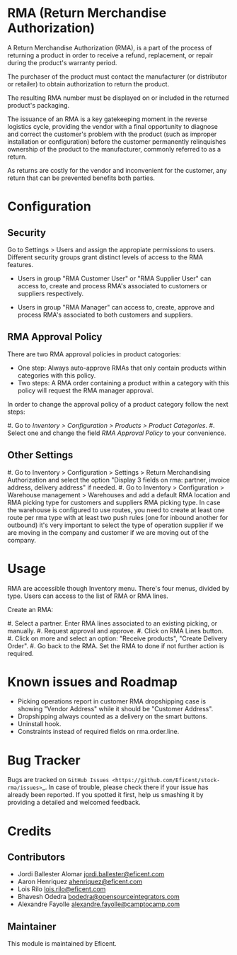 RMA (Return Merchandise Authorization)
======================================

A Return Merchandise Authorization (RMA), is a part of the process of
returning a product in order to receive a refund, replacement, or repair
during the product's warranty period.

The purchaser of the product must contact the manufacturer (or distributor
or retailer) to obtain authorization to return the product.

The resulting RMA number must be displayed on or included in the returned
product's packaging.

The issuance of an RMA is a key gatekeeping moment in the reverse logistics
cycle, providing the vendor with a final opportunity to diagnose and correct
the customer's problem with the product (such as improper installation or
configuration) before the customer permanently relinquishes ownership
of the product to the manufacturer, commonly referred to as a return.

As returns are costly for the vendor and inconvenient for the customer,
any return that can be prevented benefits both parties.


Configuration
=============

Security
--------

Go to Settings > Users and assign the appropiate permissions to users.
Different security groups grant distinct levels of access to the RMA features.

* Users in group "RMA Customer User" or "RMA Supplier User" can access to,
  create and process RMA's associated to customers or suppliers respectively.

* Users in group "RMA Manager" can access to, create, approve and process RMA's
  associated to both customers and suppliers.

RMA Approval Policy
-------------------

There are two RMA approval policies in product catogories:

* One step: Always auto-approve RMAs that only contain products within
  categories with this policy.
* Two steps: A RMA order containing a product within a category with this
  policy will request the RMA manager approval.

In order to change the approval policy of a product category follow the next
steps:

#. Go to *Inventory > Configuration > Products > Product Categories*.
#. Select one and change the field *RMA Approval Policy* to your convenience.

Other Settings
--------------

#. Go to Inventory > Configuration > Settings > Return Merchandising
   Authorization and select the option "Display 3 fields on rma: partner,
   invoice address, delivery address" if needed.
#. Go to Inventory > Configuration > Warehouse management > Warehouses and add
   a default RMA location and RMA picking type for customers and suppliers RMA
   picking type. In case the warehouse is configured to use routes, you need to
   create at least one route per rma type with at least two push rules (one for
   inbound another for outbound) it's very important to select the type of
   operation supplier if we are moving in the company and customer if we are
   moving out of the company.

Usage
=====

RMA are accessible though Inventory menu. There's four menus, divided by type.
Users can access to the list of RMA or RMA lines.

Create an RMA:

#. Select a partner. Enter RMA lines associated to an existing picking, or
   manually.
#. Request approval and approve.
#. Click on RMA Lines button.
#. Click on more and select an option: "Receive products", "Create Delivery
   Order".
#. Go back to the RMA. Set the RMA to done if not further action is required.

Known issues and Roadmap
========================

* Picking operations report in customer RMA dropshipping case is showing
  "Vendor Address" while it should be "Customer Address".
* Dropshipping always counted as a delivery on the smart buttons.
* Uninstall hook.
* Constraints instead of required fields on rma.order.line.

Bug Tracker
===========

Bugs are tracked on `GitHub Issues
<https://github.com/Eficent/stock-rma/issues>`_. In case of trouble, please
check there if your issue has already been reported. If you spotted it first,
help us smashing it by providing a detailed and welcomed feedback.


Credits
=======

Contributors
------------

* Jordi Ballester Alomar <jordi.ballester@eficent.com>
* Aaron Henriquez <ahenriquez@eficent.com>
* Lois Rilo <lois.rilo@eficent.com>
* Bhavesh Odedra <bodedra@opensourceintegrators.com>
* Alexandre Fayolle <alexandre.fayolle@camptocamp.com>

Maintainer
----------

This module is maintained by Eficent.
